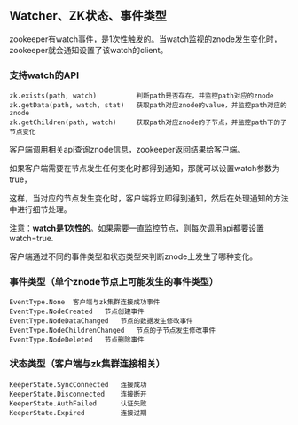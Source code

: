 ## Watcher、ZK状态、事件类型

zookeeper有watch事件，是1次性触发的。当watch监视的znode发生变化时，zookeeper就会通知设置了该watch的client。

### 支持watch的API
	zk.exists(path, watch)			判断path是否存在，并监控path对应的znode
	zk.getData(path, watch, stat)	获取path对应znode的value，并监控path对应的znode
	zk.getChildren(path, watch)		获取path对应znode的子节点，并监控path下的子节点变化
客户端调用相关api查询znode信息，zookeeper返回结果给客户端。

如果客户端需要在节点发生任何变化时都得到通知，那就可以设置watch参数为true，

这样，当对应的节点发生变化时，客户端将立即得到通知，然后在处理通知的方法中进行细节处理。


注意：**watch是1次性的**。如果需要一直监控节点，则每次调用api都要设置watch=true.

客户端通过不同的事件类型和状态类型来判断znode上发生了哪种变化。
### 事件类型（单个znode节点上可能发生的事件类型）
	EventType.None	客户端与zk集群连接成功事件
	EventType.NodeCreated	节点创建事件
	EventType.NodeDataChanged	节点的数据发生修改事件
	EventType.NodeChildrenChanged	节点的子节点发生修改事件
	EventType.NodeDeleted	节点删除事件

### 状态类型（客户端与zk集群连接相关）
	KeeperState.SyncConnected	连接成功
	KeeperState.Disconnected	连接断开
	KeeperState.AuthFailed		认证失败
	KeeperState.Expired			连接过期

	